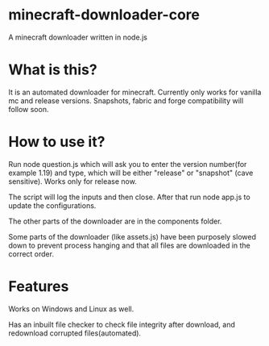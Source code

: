 # minecraft-downloader-core
A minecraft downloader written in node.js

# What is this?
It is an automated downloader for minecraft. Currently only works for vanilla mc and release versions. Snapshots, fabric and forge compatibility will follow soon.

# How to use it?
Run node question.js which will ask you to enter the version number(for example 1.19) and type, which will be either "release" or "snapshot" (cave sensitive).
Works only for release now.

The script will log the inputs and then close.
After that run node app.js to update the configurations.

The other parts of the downloader are in the components folder.

Some parts of the downloader (like assets.js) have been purposely slowed down to prevent process hanging and that all files are downloaded in the correct order.

# Features
Works on Windows and Linux as well.

Has an inbuilt file checker to check file integrity after download, and redownload corrupted files(automated).
